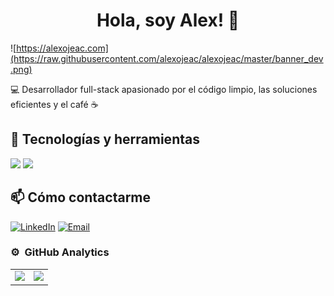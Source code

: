 <div align="center">
  <h1 align="center"> Hola, soy Alex! 👋</h1>
</div>

![https://alexojeac.com](https://raw.githubusercontent.com/alexojeac/alexojeac/master/banner_dev.png)

💻 Desarrollador full-stack apasionado por el código limpio, las soluciones eficientes y el café ☕

## 🧰 Tecnologías y herramientas
<img src="https://skillicons.dev/icons?i=java,spring,html,css,kotlin,mysql,git,github,linux" /> <img src="[https://upload.wikimedia.org/wikipedia/commons/thumb/5/55/JUnit_5_Banner.svg/320px-JUnit_5_Banner.svg.png](https://junit.org/junit5/assets/img/junit5-logo.png)" width="80"/>


## 📫 Cómo contactarme
[![LinkedIn](https://img.shields.io/badge/LinkedIn-blue?style=flat&logo=linkedin&logoColor=white)](https://www.linkedin.com/in/alexojea/) 
[![Email](https://img.shields.io/badge/Email-D14836?style=flat&logo=gmail&logoColor=white)](mailto:alexojeaaoc2@gmail.com.com)


### ⚙️ &nbsp;GitHub Analytics
<table>
  <tr>
    <td>
      <a href="https://github.com/alexojeac">
        <img height="180em" src="https://github-readme-stats-eight-theta.vercel.app/api?username=alexojeac&show_icons=true&theme=algolia&include_all_commits=true&count_private=true"/>
      </a>
    </td>
    <td>
      <a href="https://github.com/alexojeac">
        <img height="180em" src="https://github-readme-stats-eight-theta.vercel.app/api/top-langs/?username=alexojeac&layout=compact&langs_count=8&theme=algolia"/>
      </a>
    </td>
  </tr>
</table>
